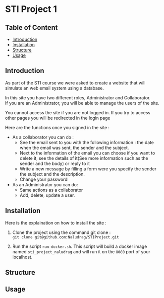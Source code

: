 # STI Project 1

## Table of Content
- [Introduction](#Introduction)  
- [Installation](#Installation)
- [Structure](#Structure)
- [Usage](#Usage)

## Introduction

As part of the STI course we were asked to create a website that will simulate an web email system using a database.
 
In this site you have two different roles, Administrator and Collaborator.  
If you are an Administrator, you will be able to manage the users of the site.

You cannot access the site if you are not logged in. If you try to access other pages you will be redirected in the login page
 
Here are the functions once you signed in the site :

- As a collaborator you can do :
    - See the email sent to you with the following information : the date when the email was sent, the sender and the subject.
    - Next to the information of the email you can choose if you want to delete it, see the details of it(See more information such as the sender and the body) or reply to it
    - Write a new message by filling a form were you specify the sender the subject and the description.
    - Change your password
- As an Administrator you can do:
    - Same actions as a collaborator
    - Add, delete, update a user.

## Installation

Here is the explaination on how to install the site :

1. Clone the project using the command git clone :  
  `git clone git@github.com:Naludrag/STIProject.git`

2. Run the script `run-docker.sh`. This script will build a docker image named `sti_project_naludrag` and will run it on the `8080` port of your localhost.

## Structure

## Usage






